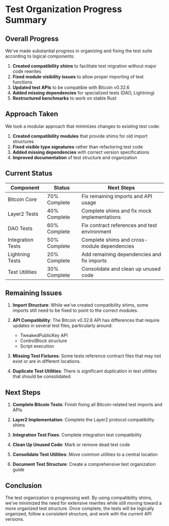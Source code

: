 # Test Organization Progress Summary

## Overall Progress

We've made substantial progress in organizing and fixing the test suite according to logical components:

1. **Created compatibility shims** to facilitate test migration without major code rewrites
2. **Fixed module visibility issues** to allow proper importing of test functions
3. **Updated test APIs** to be compatible with Bitcoin v0.32.6
4. **Added missing dependencies** for specialized tests (DAO, Lightning)
5. **Restructured benchmarks** to work on stable Rust

## Approach Taken

We took a modular approach that minimizes changes to existing test code:

1. **Created compatibility modules** that provide shims for old import structures
2. **Fixed visible type signatures** rather than refactoring test code
3. **Added missing dependencies** with correct version specifications
4. **Improved documentation** of test structure and organization

## Current Status

| Component | Status | Next Steps |
|-----------|--------|------------|
| Bitcoin Core | 70% Complete | Fix remaining imports and API usage |
| Layer2 Tests | 40% Complete | Complete shims and fix mock implementations |
| DAO Tests | 60% Complete | Fix contract references and test environment |
| Integration Tests | 50% Complete | Complete shims and cross-module dependencies |
| Lightning Tests | 20% Complete | Add remaining dependencies and fix imports |
| Test Utilities | 30% Complete | Consolidate and clean up unused code |

## Remaining Issues

1. **Import Structure**: While we've created compatibility shims, some imports still need to be fixed to point to the correct modules.

2. **API Compatibility**: The Bitcoin v0.32.6 API has differences that require updates in several test files, particularly around:
   - TweakedPublicKey API
   - ControlBlock structure
   - Script execution

3. **Missing Test Fixtures**: Some tests reference contract files that may not exist or are in different locations.

4. **Duplicate Test Utilities**: There is significant duplication in test utilities that should be consolidated.

## Next Steps

1. **Complete Bitcoin Tests**: Finish fixing all Bitcoin-related test imports and APIs

2. **Layer2 Implementation**: Complete the Layer2 protocol compatibility shims

3. **Integration Test Fixes**: Complete integration test compatibility

4. **Clean Up Unused Code**: Mark or remove dead test code

5. **Consolidate Test Utilities**: Move common utilities to a central location

6. **Document Test Structure**: Create a comprehensive test organization guide

## Conclusion

The test organization is progressing well. By using compatibility shims, we've minimized the need for extensive rewrites while still moving toward a more organized test structure. Once complete, the tests will be logically organized, follow a consistent structure, and work with the current API versions.

